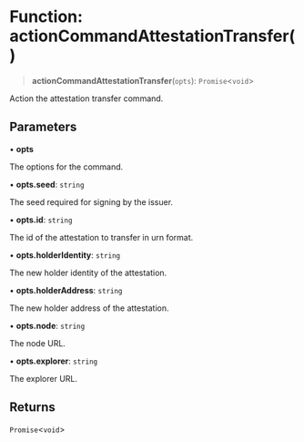 # Function: actionCommandAttestationTransfer()

> **actionCommandAttestationTransfer**(`opts`): `Promise`\<`void`\>

Action the attestation transfer command.

## Parameters

• **opts**

The options for the command.

• **opts.seed**: `string`

The seed required for signing by the issuer.

• **opts.id**: `string`

The id of the attestation to transfer in urn format.

• **opts.holderIdentity**: `string`

The new holder identity of the attestation.

• **opts.holderAddress**: `string`

The new holder address of the attestation.

• **opts.node**: `string`

The node URL.

• **opts.explorer**: `string`

The explorer URL.

## Returns

`Promise`\<`void`\>
